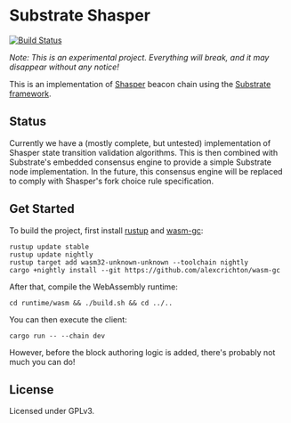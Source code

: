 # Substrate Shasper

[![Build Status](https://travis-ci.org/paritytech/shasper.svg?branch=master)](https://travis-ci.org/paritytech/shasper)

*Note: This is an experimental project. Everything will break, and it may disappear without any notice!*

This is an implementation of [Shasper](https://github.com/ethereum/eth2.0-specs) beacon chain using the [Substrate framework](https://github.com/paritytech/substrate).

## Status

Currently we have a (mostly complete, but untested) implementation of Shasper state transition validation algorithms. This is then combined with Substrate's embedded consensus engine to provide a simple Substrate node implementation. In the future, this consensus engine will be replaced to comply with Shasper's fork choice rule specification.

## Get Started

To build the project, first install [rustup](https://rustup.rs/) and [wasm-gc](https://github.com/alexcrichton/wasm-gc):

```
rustup update stable
rustup update nightly
rustup target add wasm32-unknown-unknown --toolchain nightly
cargo +nightly install --git https://github.com/alexcrichton/wasm-gc
```

After that, compile the WebAssembly runtime:

```
cd runtime/wasm && ./build.sh && cd ../..
```

You can then execute the client:

```
cargo run -- --chain dev
```

However, before the block authoring logic is added, there's probably not much you can do!

## License

Licensed under GPLv3.

